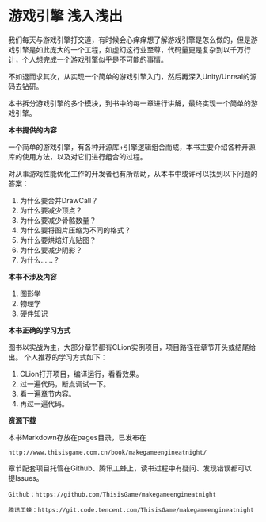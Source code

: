 # 游戏引擎 浅入浅出

我们每天与游戏引擎打交道，有时候会心痒痒想了解游戏引擎是怎么做的，但是游戏引擎是如此庞大的一个工程，如虚幻这行业至尊，代码量更是复杂到以千万行计，个人想完成一个游戏引擎似乎是不可能的事情。

不如退而求其次，从实现一个简单的游戏引擎入门，然后再深入Unity/Unreal的源码去钻研。

本书拆分游戏引擎的多个模块，到书中的每一章进行讲解，最终实现一个简单的游戏引擎。

**本书提供的内容**

一个简单的游戏引擎，有各种开源库+引擎逻辑组合而成，本书主要介绍各种开源库的使用方法，以及对它们进行组合的过程。

对从事游戏性能优化工作的开发者也有所帮助，从本书中或许可以找到以下问题的答案：

1. 为什么要合并DrawCall？
2. 为什么要减少顶点？
3. 为什么要减少骨骼数量？
4. 为什么要将图片压缩为不同的格式？
5. 为什么要烘焙灯光贴图？
6. 为什么要减少阴影？
7. 为什么……？


**本书不涉及内容**

1. 图形学
2. 物理学
3. 硬件知识



**本书正确的学习方式**

图书以实战为主，大部分章节都有CLion实例项目，项目路径在章节开头或结尾给出。
个人推荐的学习方式如下：
1. CLion打开项目，编译运行，看看效果。
2. 过一遍代码，断点调试一下。
3. 看一遍章节内容。
4. 再过一遍代码。

**资源下载**

本书Markdown存放在pages目录，已发布在

    http://www.thisisgame.com.cn/book/makegameengineatnight/


章节配套项目托管在Github、腾讯工蜂上，读书过程中有疑问、发现错误都可以提Issues。

    Github：https://github.com/ThisisGame/makegameengineatnight

    腾讯工蜂：https://git.code.tencent.com/ThisisGame/makegameengineatnight


